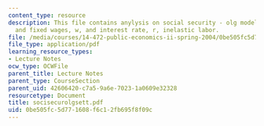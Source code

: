 ```yaml
---
content_type: resource
description: This file contains anylysis on social security - olg models with certainity
  and fixed wages, w, and interest rate, r, inelastic labor.
file: /media/courses/14-472-public-economics-ii-spring-2004/0be505fc5d771608f6c12fb695f8f09c_socisecurolgsett.pdf
file_type: application/pdf
learning_resource_types:
- Lecture Notes
ocw_type: OCWFile
parent_title: Lecture Notes
parent_type: CourseSection
parent_uid: 42606420-c7a5-9a6e-7023-1a0609e32328
resourcetype: Document
title: socisecurolgsett.pdf
uid: 0be505fc-5d77-1608-f6c1-2fb695f8f09c
---
```

